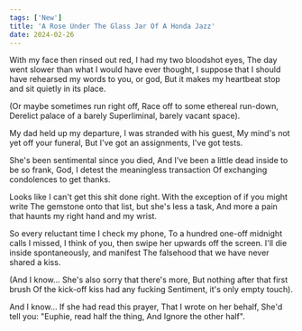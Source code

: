 ```yaml
---
tags: ['New']
title: 'A Rose Under The Glass Jar Of A Honda Jazz'
date: 2024-02-26
---
```


With my face then rinsed out red, I had my two bloodshot eyes,
The day went slower than what I would have ever thought,
I suppose that I should have rehearsed my words to you, or god,
But it makes my heartbeat stop and sit quietly in its place.

(Or maybe sometimes run right off,
Race off to some ethereal run-down,
Derelict palace of a barely
Superliminal, barely vacant space).

My dad held up my departure,
I was stranded with his guest,
My mind's not yet off your funeral,
But I've got an assignments, I've got tests.

She's been sentimental since you died,
And I've been a little dead inside to be so frank,
God, I detest the meaningless transaction
Of exchanging condolences to get thanks.

Looks like I can't get this shit done right.
With the exception of if you might write
The gemstone onto that list, but she's less a task,
And more a pain that haunts my right hand and my wrist.

So every reluctant time I check my phone,
To a hundred one-off midnight calls I missed,
I think of you, then swipe her upwards off the screen.
I'll die inside spontaneously, and manifest
The falsehood that we have never shared a kiss.

(And I know...
She's also sorry that there's more,
But nothing after that first brush
Of the kick-off kiss had any fucking
Sentiment, it's only empty touch).

And I know...
If she had read this prayer,
That I wrote on her behalf,
She'd tell you:
"Euphie, read half the thing,
And Ignore the other half".

